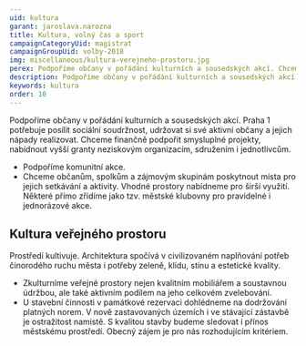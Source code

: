 ```yaml
---
uid: kultura
garant: jaroslava.narozna
title: Kultura, volný čas a sport
campaignCategoryUid: magistrat
campaignGroupUid: volby-2018
img: miscellaneous/kultura-verejneho-prostoru.jpg
perex: Podpoříme občany v pořádání kulturních a sousedských akcí. Chceme finančně podpořit smysluplné projekty, nabídnout vyšší granty neziskovým organizacím, sdružením i jednotlivcům. Podpoříme komunitní akce. Chceme občanům, spolkům a zájmovým skupinám poskytnout místa pro jejich setkávání a aktivity. Vhodné prostory nabídneme pro širší využití. Některé přímo zřídíme jako tzv. městské klubovny pro pravidelné i jednorázové akce.
description: Podpoříme občany v pořádání kulturních a sousedských akcí. Chceme finančně podpořit smysluplné projekty, nabídnout vyšší granty neziskovým organizacím, sdružením i jednotlivcům. Podpoříme komunitní akce. Chceme občanům, spolkům a zájmovým skupinám poskytnout místa pro jejich setkávání a aktivity. Vhodné prostory nabídneme pro širší využití. Některé přímo zřídíme jako tzv. městské klubovny pro pravidelné i jednorázové akce.
keywords: kultura
order: 10
---
```


Podpoříme občany v pořádání kulturních a sousedských akcí. Praha 1 potřebuje posílit sociální soudržnost, udržovat si své aktivní občany a jejich nápady realizovat. Chceme finančně podpořit smysluplné projekty, nabídnout vyšší granty neziskovým organizacím, sdružením i jednotlivcům.

- Podpoříme komunitní akce.
- Chceme občanům, spolkům a zájmovým skupinám poskytnout místa pro jejich setkávání a aktivity. Vhodné prostory nabídneme pro širší využití. Některé přímo zřídíme jako tzv. městské klubovny pro pravidelné i jednorázové akce.

## Kultura veřejného prostoru

Prostředí kultivuje. Architektura spočívá v civilizovaném naplňování potřeb činorodého ruchu města i potřeby zeleně, klidu, stínu a estetické kvality.

- Zkulturníme veřejné prostory nejen kvalitním mobiliářem a soustavnou údržbou, ale také aktivním podílem na jeho celkovém zvelebování.
- U stavební činnosti v památkové rezervaci dohlédneme na dodržování platných norem. V nově zastavovaných územích i ve stávající zástavbě je ostražitost namístě. S kvalitou stavby budeme sledovat i přínos městskému prostředí. Obecný zájem je pro nás rozhodujícím kritériem.

